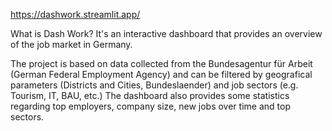 
https://dashwork.streamlit.app/

What is Dash Work?
It's an interactive dashboard that provides an overview of the job market in Germany. 

The project is based on data collected from the Bundesagentur für Arbeit (German Federal Employment Agency) and can be filtered by geografical parameters (Districts and Cities, Bundeslaender) and job sectors (e.g. Tourism, IT, BAU, etc.) The dashboard also provides some statistics regarding top employers, company size, new jobs over time and top sectors.


